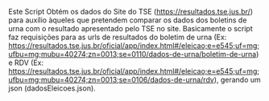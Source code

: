 Este Script Obtém os dados do Site do TSE (https://resultados.tse.jus.br/) para auxílio àqueles que pretendem comparar os dados dos boletins de urna com o resultado apresentado pelo TSE no site.
Basicamente o script faz requisições para as urls de resultados do boletim de urna (Ex: https://resultados.tse.jus.br/oficial/app/index.html#/eleicao;e=e545;uf=mg;ufbu=mg;mubu=40274;zn=0013;se=0110/dados-de-urna/boletim-de-urna) e RDV (Ex: https://resultados.tse.jus.br/oficial/app/index.html#/eleicao;e=e545;uf=mg;ufbu=mg;mubu=40274;zn=0013;se=0106/dados-de-urna/rdv), gerando um json (dadosEleicoes.json).
